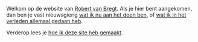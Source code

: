 ---
---
Welkom op de website van [Robert van Bregt](/bio). Als je hier bent aangekomen, dan ben je vast nieuwsgierig [wat ik nu aan het doen ben](/nu), of [wat ik in het verleden allemaal gedaan heb](/cv).

Verderop lees je [hoe ik deze site heb gemaakt](/colofon).

<link href="https://twitter.com/robertvanbregt" rel="me">
<link href="https://github.com/metbril" rel="me">
<link href="mailto:indieauth@robertvanbregt.nl" rel="me">
<link href="https://indieauth.com/auth" rel="authorization_endpoint">
<link href="https://tokens.indieauth.com/token" rel="token_endpoint">
<link href="https://indiekit-robertvanbregt.herokuapp.com/micropub" rel="micropub">
<link href="https://aperture.p3k.io/microsub/79" rel="microsub">
